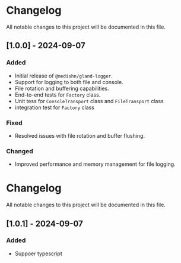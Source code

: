 # Changelog

All notable changes to this project will be documented in this file.

## [1.0.0] - 2024-09-07

### Added

- Initial release of `@medishn/gland-logger`.
- Support for logging to both file and console.
- File rotation and buffering capabilities.
- End-to-end tests for `Factory` class.
- Unit tess for `ConsoleTransport` class and `FileTransport` class
- integration test for `Factory` class

### Fixed

- Resolved issues with file rotation and buffer flushing.

### Changed

- Improved performance and memory management for file logging.
# Changelog

All notable changes to this project will be documented in this file.

## [1.0.1] - 2024-09-07

### Added

- Suppoer typescript